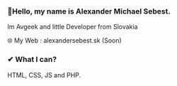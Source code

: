 ### 👋Hello, my name is Alexander Michael Sebest.
Im Avgeek and little Developer from Slovakia



🌐 My Web : alexandersebest.sk (Soon)

### ✔ What I can?
HTML, CSS, JS and PHP.
